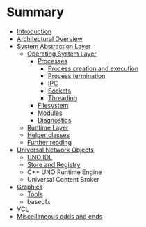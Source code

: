 # Summary

* [Introduction](README.md)
* [Architectural Overview](arch_overview.md)
* [System Abstraction Layer](sal/system_abstraction_layer.md)
  * [Operating System Layer](sal/operating_system_layer/operating_system_layer.md)
    * [Processes](sal/operating_system_layer/processes/processes.md)
      * [Process creation and execution](sal/operating_system_layer/processes/process-creation-and-execution/process-creation-and-execution.md)
      * [Process termination](sal/operating_system_layer/processes/process-termination.md)
      * [IPC](sal/operating_system_layer/processes/ipc.md)
      * [Sockets](sal/operating_system_layer/processes/process-creation-and-execution/sockets.md)
      * [Threading](sal/operating_system_layer/processes/threading.md)
    * [Filesystem](sal/operating_system_layer/filesystem.md)
    * [Modules](sal/operating_system_layer/modules.md)
    * [Diagnostics](sal/operating_system_layer/diagnostics.md)
  * [Runtime Layer](sal/runtime-layer.md)
  * [Helper classes](sal/helper-classes.md)
  * [Further reading](sal/further-reading.md)
* [Universal Network Objects](universal-network-objects.md)
  * [UNO IDL](universal-network-objects/uno-idl.md)
  * [Store and Registry](universal-network-objects/store-and-registry.md)
  * C++ UNO Runtime Engine
  * Universal Content Broker
* [Graphics](graphics.md)
  * [Tools](tools.md)
  * basegfx
* [VCL](vcl.md)
* [Miscellaneous odds and ends](miscellaneous-odds-and-ends.md)



